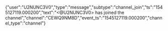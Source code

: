 {"user":"U2NUNC3V0","type":"message","subtype":"channel_join","ts":"1545127119.000200","text":"<@U2NUNC3V0> has joined the channel","channel":"CEWQ9NM8D","event_ts":"1545127119.000200","channel_type":"channel"}